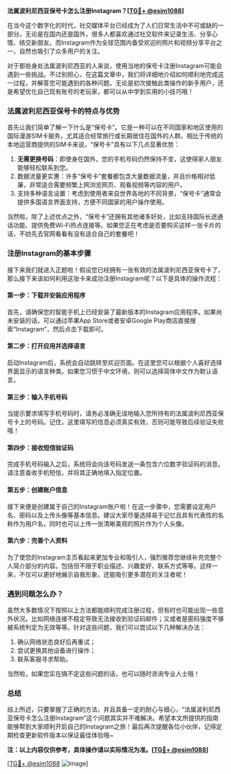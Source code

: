 **法属波利尼西亚保号卡怎么注册Instagram？[[TG💪+ @esim1088](https://t.me/s/esim1088)]**

在当今这个数字化的时代，社交媒体平台已经成为了人们日常生活中不可或缺的一部分。无论是在国内还是国外，很多人都喜欢通过社交软件来记录生活、分享心情、结交新朋友。而Instagram作为全球范围内备受欢迎的照片和视频分享平台之一，自然也吸引了众多用户的关注。

对于那些身处法属波利尼西亚的人来说，使用当地的保号卡注册Instagram可能会遇到一些挑战。不过别担心，在这篇文章中，我们将详细地介绍如何顺利地完成这一过程，并解答您可能遇到的各种问题。无论是初次接触此类操作的新手用户，还是希望优化自己现有账号的老玩家，都可以从中学到实用的小技巧哦！

### 法属波利尼西亚保号卡的特点与优势

首先让我们简单了解一下什么是“保号卡”。它是一种可以在不同国家和地区使用的国际漫游SIM卡服务，尤其适合经常旅行或长期居住在国外的人群。相比于传统的本地运营商提供的SIM卡来说，“保号卡”具有以下几点显著优势：

1. **无需更换号码**：即使身在国外，您的手机号码仍然保持不变，这使得家人朋友能够轻松联系到您。
2. 数据流量更实惠：许多“保号卡”套餐都包含大量数据流量，并且价格相对低廉，非常适合需要频繁上网浏览网页、观看视频等内容的用户。
3. 支持多种语言设置：考虑到使用者来自世界各地的不同背景，“保号卡”通常会提供多国语言界面支持，方便不同国家的用户操作使用。

当然啦，除了上述优点之外，“保号卡”还拥有其他诸多好处，比如支持国际长途通话功能、提供免费Wi-Fi热点连接等。如果您正在考虑是否要购买这样一张卡片的话，不妨先去官网看看有没有适合自己的套餐吧！

### 注册Instagram的基本步骤

接下来我们就进入正题啦！假设您已经拥有一张有效的法属波利尼西亚保号卡了，那么接下来该如何利用这张卡来成功注册Instagram呢？以下是具体的操作流程：

#### 第一步：下载并安装应用程序
首先，请确保您的智能手机上已经安装了最新版本的Instagram应用程序。如果尚未安装的话，可以通过苹果App Store或者安卓Google Play商店直接搜索“Instagram”，然后点击下载即可。

#### 第二步：打开应用并选择语言
启动Instagram后，系统会自动跳转至欢迎页面。在这里您可以根据个人喜好选择界面显示的语言种类。如果您习惯于中文环境，则可以选择简体中文作为默认语言。

#### 第三步：输入手机号码
当提示要求填写手机号码时，请务必准确无误地输入您所持有的法属波利尼西亚保号卡上的号码。记住，这里填写的信息必须真实有效，否则可能导致后续验证失败哦！

#### 第四步：接收短信验证码
完成手机号码输入之后，系统将会向该号码发送一条包含六位数字验证码的消息。请注意查收手机短信，并将其正确地填入指定位置。

#### 第五步：创建账户信息
接下来便是创建属于自己的Instagram账户啦！在这一步骤中，您需要设定用户名、密码以及上传头像等基本信息。建议大家尽量选择易于记忆且具有代表性的名称作为用户名，同时也可以上传一张清晰美观的照片作为个人头像。

#### 第六步：完善个人资料
为了使您的Instagram主页看起来更加专业和吸引人，强烈推荐您继续补充完整个人简介部分的内容。包括但不限于职业描述、兴趣爱好、联系方式等等。这样一来，不仅可以更好地展示自我形象，还能吸引更多潜在的关注者呢！

### 遇到问题怎么办？

虽然大多数情况下按照以上方法都能顺利完成注册过程，但有时也可能出现一些意外状况。比如网络连接不稳定导致无法接收到验证码邮件；又或者是密码强度不够被系统判定为无效等等。针对这些问题，我们可以尝试以下几种解决办法：

1. 确认网络状态良好后再重试；
2. 尝试更换其他设备进行操作；
3. 联系客服寻求帮助。

当然啦，如果您实在搞不定这些问题的话，也可以随时咨询专业人士哦！

### 总结

综上所述，只要掌握了正确的方法，并且具备一定的耐心与细心，“法属波利尼西亚保号卡怎么注册Instagram”这个问题其实并不难解决。希望本文所提供的指南能够帮到大家顺利开启自己的Instagram之旅！最后再次提醒各位小伙伴，记得定期检查更新软件版本以保证最佳体验哦~

**注：以上内容仅供参考，具体操作请以实际情况为准。[[TG💪+ @esim1088](https://t.me/s/esim1088)]**

[[TG💪+ @esim1088](https://t.me/s/esim1088) ![Image](https://i.postimg.cc/4NQfJmqS/Snipaste-2025-05-13-00-14-12.png)]